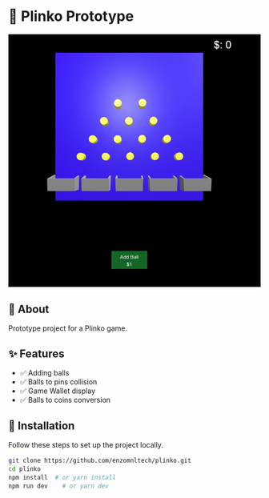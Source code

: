 # 🚀 Plinko Prototype

![Project Banner](https://github.com/enzomnltech/plinko/blob/main/public/assets/Banner.PNG?raw=true)

## 📖 About
Prototype project for a Plinko game.

## ✨ Features
- ✅ Adding balls
- ✅ Balls to pins collision
- ✅ Game Wallet display
- ✅ Balls to coins conversion

## 🔧 Installation
Follow these steps to set up the project locally.

```sh
git clone https://github.com/enzomnltech/plinko.git
cd plinko
npm install  # or yarn install
npm run dev    # or yarn dev
